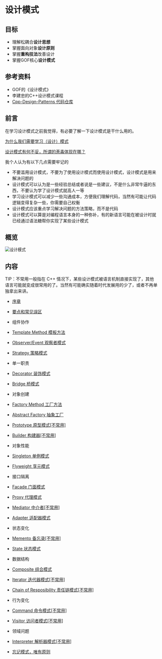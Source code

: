 # 设计模式

## 目标

* 理解松耦合**设计思想**
* 掌握面向对象**设计原则**
* 掌握**重构技法**改善设计
* 掌握GOF核心**设计模式**

## 参考资料

* GOF的《设计模式》
* 李建忠的C++设计模式课程
* [Cpp-Design-Patterns 代码仓库](https://github.com/liu-jianhao/Cpp-Design-Patterns)

## 前言

在学习设计模式之前我觉得，有必要了解一下设计模式是干什么用的。

[为什么我们需要学习（设计）模式](https://zhuanlan.zhihu.com/p/19835717)

[设计模式有何不妥，所谓的荼毒体现在哪？](https://www.zhihu.com/question/23757237)

我个人认为有以下几点需要牢记的

* 不要滥用设计模式，不要为了使用设计模式而使用设计模式，设计模式是用来解决问题的
* 设计模式可以认为是一些经验总结或者说是一些建议，不是什么非常牛逼的东西，不要认为学了设计模式就高人一等
* 学习设计模式可以减少一些沟通成本，方便我们理解代码，当然有可能让代码逻辑变得复杂一些，你需要自己权衡
* 设计模式应该重点学习解决问题的方法策略，而不是代码
* 设计模式可以算是对编程语言本身的一种弥补，有的新语言可能在被设计时就已经通过语法糖帮你实现了某些设计模式

## 概览

<img src="https://s2.loli.net/2022/02/06/auHWd72ORhgrzsV.png" alt="设计模式" style="zoom:95%;" />

## 内容

TIP：不常用一般指在 C++ 情况下，某些设计模式被语言机制直接实现了，其他语言可能就变成很常用的了。当然有可能确实随着时代发展用的少了，或者不再单独拿出来讲。

*  [序章](/课堂之外/设计模式/序章.md)
*  [要点和常见误区](/课堂之外/设计模式/要点和常见误区.md)
*  组件协作
  *  [Template Method 模板方法](/课堂之外/设计模式/Template%20Method.md)
  *  [Observer/Event 观察者模式](/课堂之外/设计模式/Observer.md)
  *  [Strategy 策略模式](/课堂之外/设计模式/Strategy.md)

*  单一职责
  * [Decorator 装饰模式](/课堂之外/设计模式/Decorator.md)
  * [Bridge 桥模式](/课堂之外/设计模式/Bridge.md)
*  对象创建
  *  [Factory Method 工厂方法](/课堂之外/设计模式/Factory%20Method.md)
  *  [Abstract Factory 抽象工厂](/课堂之外/设计模式/Abstract%20Factory.md)
  *  [Prototype 原型模式[不常用]](/课堂之外/设计模式/Prototype.md)
  *  [Builder 构建器[不常用]](/课堂之外/设计模式/Builder.md)

*  对象性能
  *  [Singleton 单例模式](/课堂之外/设计模式/Singleton.md)
  *  [Flyweight 享元模式](/课堂之外/设计模式/Flyweight.md)

*  接口隔离
  *  [Facade 门面模式](/课堂之外/设计模式/Facade.md)
  *  [Proxy 代理模式](/课堂之外/设计模式/Proxy.md)
  *  [Mediator 中介者[不常用]](/课堂之外/设计模式/Mediator.md)
  *  [Adapter 适配器模式](/课堂之外/设计模式/Adapter.md)

*  状态变化
  *  [Memento 备忘录[不常用]](/课堂之外/设计模式/Memento.md)
  *  [State 状态模式](/课堂之外/设计模式/State.md)

*  数据结构
  *  [Composite 组合模式](/课堂之外/设计模式/Composite.md)
  *  [Iterator 迭代器模式[不常用]](/课堂之外/设计模式/Iterator.md)
  *  [Chain of Resposibility 责任链模式[不常用]](/课堂之外/设计模式/Chain%20of%20Resposibility.md)

*  行为变化
  *  [Command 命令模式[不常用]](/课堂之外/设计模式/Command.md)
  *  [Visitor 访问者模式[不常用]](/课堂之外/设计模式/Visitor.md)

*  领域问题
  *  [Interpreter 解析器模式[不常用]](/课堂之外/设计模式/Interpreter.md)
*  [忘记模式，唯有原则](/课堂之外/设计模式/忘记模式唯有原则.md)






